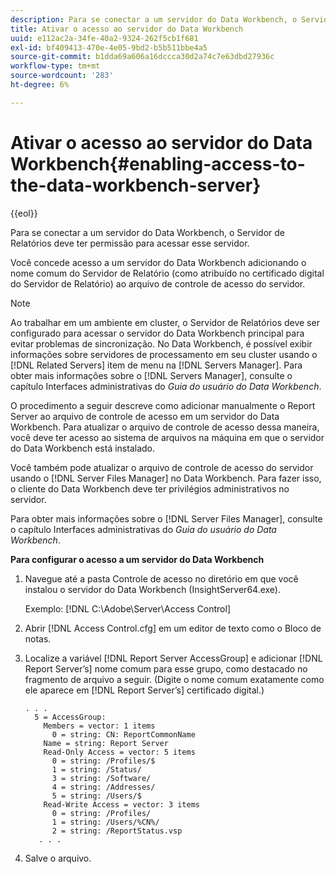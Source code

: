 ```yaml
---
description: Para se conectar a um servidor do Data Workbench, o Servidor de Relatórios deve ter permissão para acessar esse servidor.
title: Ativar o acesso ao servidor do Data Workbench
uuid: e112ac2a-34fe-40a2-9324-262f5cb1f681
exl-id: bf409413-470e-4e05-9bd2-b5b511bbe4a5
source-git-commit: b1dda69a606a16dccca30d2a74c7e63dbd27936c
workflow-type: tm+mt
source-wordcount: '283'
ht-degree: 6%

---
```


# Ativar o acesso ao servidor do Data Workbench{#enabling-access-to-the-data-workbench-server}

{{eol}}

Para se conectar a um servidor do Data Workbench, o Servidor de Relatórios deve ter permissão para acessar esse servidor.

Você concede acesso a um servidor do Data Workbench adicionando o nome comum do Servidor de Relatório (como atribuído no certificado digital do Servidor de Relatório) ao arquivo de controle de acesso do servidor.

>[!NOTE]
>
>Ao trabalhar em um ambiente em cluster, o Servidor de Relatórios deve ser configurado para acessar o servidor do Data Workbench principal para evitar problemas de sincronização. No Data Workbench, é possível exibir informações sobre servidores de processamento em seu cluster usando o [!DNL Related Servers] item de menu na [!DNL Servers Manager]. Para obter mais informações sobre o [!DNL Servers Manager], consulte o capítulo Interfaces administrativas do *Guia do usuário do Data Workbench*.

O procedimento a seguir descreve como adicionar manualmente o Report Server ao arquivo de controle de acesso em um servidor do Data Workbench. Para atualizar o arquivo de controle de acesso dessa maneira, você deve ter acesso ao sistema de arquivos na máquina em que o servidor do Data Workbench está instalado.

Você também pode atualizar o arquivo de controle de acesso do servidor usando o [!DNL Server Files Manager] no Data Workbench. Para fazer isso, o cliente do Data Workbench deve ter privilégios administrativos no servidor.

Para obter mais informações sobre o [!DNL Server Files Manager], consulte o capítulo Interfaces administrativas do *Guia do usuário do Data Workbench*.

**Para configurar o acesso a um servidor do Data Workbench**

1. Navegue até a pasta Controle de acesso no diretório em que você instalou o servidor do Data Workbench (InsightServer64.exe).

   Exemplo: [!DNL C:\Adobe\Server\Access Control]

1. Abrir [!DNL Access Control.cfg] em um editor de texto como o Bloco de notas.
1. Localize a variável [!DNL Report Server AccessGroup] e adicionar [!DNL Report Server’s] nome comum para esse grupo, como destacado no fragmento de arquivo a seguir. (Digite o nome comum exatamente como ele aparece em [!DNL Report Server’s] certificado digital.)

   ```
   . . .
     5 = AccessGroup: 
       Members = vector: 1 items
         0 = string: CN: ReportCommonName
       Name = string: Report Server
       Read-Only Access = vector: 5 items
         0 = string: /Profiles/$
         1 = string: /Status/
         3 = string: /Software/
         4 = string: /Addresses/
         5 = string: /Users/$
       Read-Write Access = vector: 3 items
         0 = string: /Profiles/
         1 = string: /Users/%CN%/
         2 = string: /ReportStatus.vsp
      . . .
   ```

1. Salve o arquivo.
